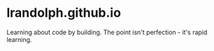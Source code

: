 lrandolph.github.io
===================
Learning about code by building. 
The point isn't perfection - it's rapid learning.
